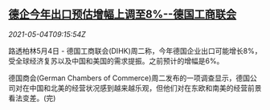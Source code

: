 <!--1620120663000-->
[德企今年出口预估增幅上调至8%--德国工商联会](https://cn.reuters.com/article/germany-dihk-2021-export-0504-idCNKBS2CL0OS)
------

<div><i>2021-05-04T09:15:54Z</i></div><p>路透柏林5月4日 - 德国工商联会(DIHK)周二称，今年德国企业出口可能增长8%，受全球经济复苏以及中国和美国的需求提振。之前预计的增幅是6%。</p><p>德国商会(German Chambers of Commerce)周二发布的一项调查显示，德国公司对在中国和北美的经营状况感到越来越乐观，但他们对在东欧和南美的经营前景看法变差。(完)</p>
